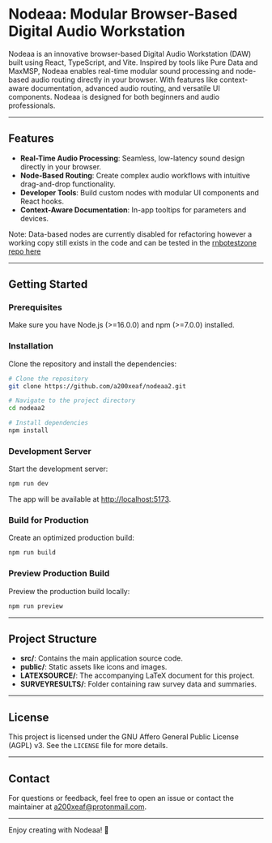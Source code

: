 # Nodeaa: Modular Browser-Based Digital Audio Workstation

Nodeaa is an innovative browser-based Digital Audio Workstation (DAW) built using React, TypeScript, and Vite. Inspired by tools like Pure Data and MaxMSP, Nodeaa enables real-time modular sound processing and node-based audio routing directly in your browser. With features like context-aware documentation, advanced audio routing, and versatile UI components. Nodeaa is designed for both beginners and audio professionals.

---

## Features

- **Real-Time Audio Processing**: Seamless, low-latency sound design directly in your browser.
- **Node-Based Routing**: Create complex audio workflows with intuitive drag-and-drop functionality.
- **Developer Tools**: Build custom nodes with modular UI components and React hooks.
- **Context-Aware Documentation**: In-app tooltips for parameters and devices.

Note: Data-based nodes are currently disabled for refactoring however a working copy still exists in the code and can be tested in the [rnbotestzone repo here](https://github.com/a200xeaf/rnbotestzone)

---

## Getting Started

### Prerequisites

Make sure you have Node.js (>=16.0.0) and npm (>=7.0.0) installed.

### Installation

Clone the repository and install the dependencies:

```bash
# Clone the repository
git clone https://github.com/a200xeaf/nodeaa2.git

# Navigate to the project directory
cd nodeaa2

# Install dependencies
npm install
```

### Development Server

Start the development server:

```bash
npm run dev
```

The app will be available at [http://localhost:5173](http://localhost:5173).

### Build for Production

Create an optimized production build:

```bash
npm run build
```

### Preview Production Build

Preview the production build locally:

```bash
npm run preview
```

---

## Project Structure

- **src/**: Contains the main application source code.
- **public/**: Static assets like icons and images.
- **LATEXSOURCE/**: The accompanying LaTeX document for this project.
- **SURVEYRESULTS/**: Folder containing raw survey data and summaries.

---

## License

This project is licensed under the GNU Affero General Public License (AGPL) v3. See the `LICENSE` file for more details.

---

## Contact

For questions or feedback, feel free to open an issue or contact the maintainer at [a200xeaf@protonmail.com](mailto:a200xeaf@protonmail.com).

---

Enjoy creating with Nodeaa! 🎵
